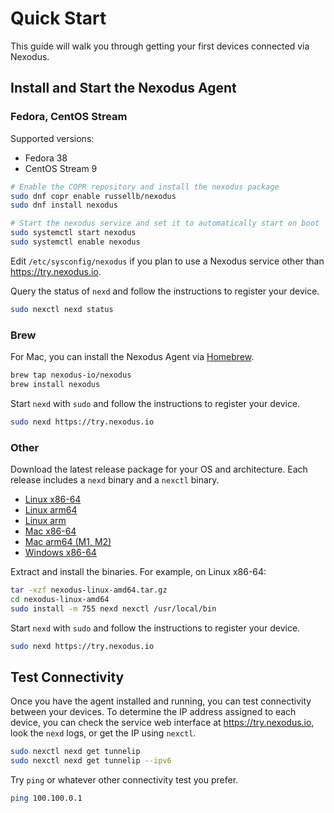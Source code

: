 # Quick Start

This guide will walk you through getting your first devices connected via Nexodus.

## Install and Start the Nexodus Agent

### Fedora, CentOS Stream

Supported versions:

- Fedora 38
- CentOS Stream 9

```sh
# Enable the COPR repository and install the nexodus package
sudo dnf copr enable russellb/nexodus
sudo dnf install nexodus

# Start the nexodus service and set it to automatically start on boot
sudo systemctl start nexodus
sudo systemctl enable nexodus
```

Edit `/etc/sysconfig/nexodus` if you plan to use a Nexodus service other than <https://try.nexodus.io>.

Query the status of `nexd` and follow the instructions to register your device.

```sh
sudo nexctl nexd status
```

### Brew

For Mac, you can install the Nexodus Agent via [Homebrew](https://brew.sh/).

```sh
brew tap nexodus-io/nexodus
brew install nexodus
```

Start `nexd` with `sudo` and follow the instructions to register your device.

```sh
sudo nexd https://try.nexodus.io
```

### Other

Download the latest release package for your OS and architecture. Each release includes a `nexd` binary and a `nexctl` binary.

- [Linux x86-64](https://nexodus-io.s3.amazonaws.com/qa/nexodus-linux-amd64.tar.gz)
- [Linux arm64](https://nexodus-io.s3.amazonaws.com/qa/nexodus-linux-arm64.tar.gz)
- [Linux arm](https://nexodus-io.s3.amazonaws.com/qa/nexodus-linux-arm.tar.gz)
- [Mac x86-64](https://nexodus-io.s3.amazonaws.com/qa/nexodus-darwin-amd64.tar.gz)
- [Mac arm64 (M1, M2)](https://nexodus-io.s3.amazonaws.com/qa/nexodus-darwin-arm64.tar.gz)
- [Windows x86-64](https://nexodus-io.s3.amazonaws.com/qa/nexodus-windows-amd64.zip)

Extract and install the binaries. For example, on Linux x86-64:

```sh
tar -xzf nexodus-linux-amd64.tar.gz
cd nexodus-linux-amd64
sudo install -m 755 nexd nexctl /usr/local/bin
```

Start `nexd` with `sudo` and follow the instructions to register your device.

```sh
sudo nexd https://try.nexodus.io
```

## Test Connectivity

Once you have the agent installed and running, you can test connectivity between your devices. To determine the IP address assigned to each device, you can check the service web interface at <https://try.nexodus.io>, look the `nexd` logs, or get the IP using `nexctl`.

```sh
sudo nexctl nexd get tunnelip
sudo nexctl nexd get tunnelip --ipv6
```

Try `ping` or whatever other connectivity test you prefer.

```sh
ping 100.100.0.1
```
